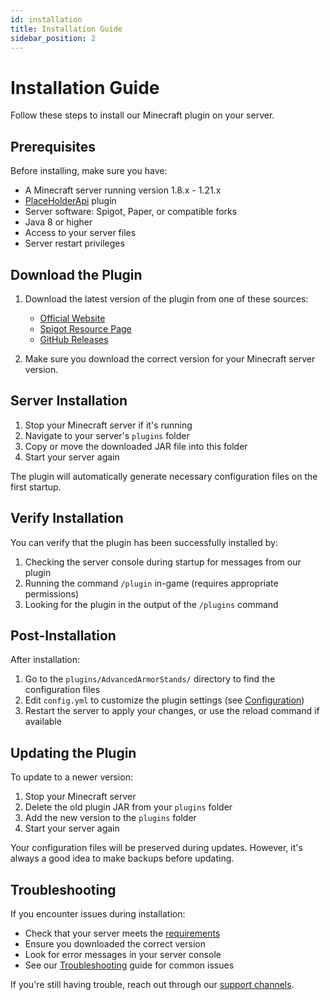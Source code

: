```yaml
---
id: installation
title: Installation Guide
sidebar_position: 2
---
```


# Installation Guide

Follow these steps to install our Minecraft plugin on your server.

## Prerequisites

Before installing, make sure you have:

- A Minecraft server running version 1.8.x - 1.21.x
- [PlaceHolderApi](https://www.spigotmc.org/resources/placeholderapi.6245/) plugin
- Server software: Spigot, Paper, or compatible forks
- Java 8 or higher
- Access to your server files
- Server restart privileges

## Download the Plugin

1. Download the latest version of the plugin from one of these sources:
   - [Official Website](https://advancedarmorstands.ir)
   - [Spigot Resource Page](https://www.spigotmc.org/resources/advancedarmorstands.121022/)
   - [GitHub Releases](https://github.com/Parsa3323/AdvancedArmorStands/releases)

2. Make sure you download the correct version for your Minecraft server version.

## Server Installation

1. Stop your Minecraft server if it's running
2. Navigate to your server's `plugins` folder
3. Copy or move the downloaded JAR file into this folder
4. Start your server again

The plugin will automatically generate necessary configuration files on the first startup.

## Verify Installation

You can verify that the plugin has been successfully installed by:

1. Checking the server console during startup for messages from our plugin
2. Running the command `/plugin` in-game (requires appropriate permissions)
3. Looking for the plugin in the output of the `/plugins` command

## Post-Installation

After installation:

1. Go to the `plugins/AdvancedArmorStands/` directory to find the configuration files
2. Edit `config.yml` to customize the plugin settings (see [Configuration](/configuration))
3. Restart the server to apply your changes, or use the reload command if available

## Updating the Plugin

To update to a newer version:

1. Stop your Minecraft server
2. Delete the old plugin JAR from your `plugins` folder
3. Add the new version to the `plugins` folder
4. Start your server again

Your configuration files will be preserved during updates. However, it's always a good idea to make backups before updating.

## Troubleshooting

If you encounter issues during installation:

- Check that your server meets the [requirements](#prerequisites)
- Ensure you downloaded the correct version
- Look for error messages in your server console
- See our [Troubleshooting](/troubleshooting) guide for common issues

If you're still having trouble, reach out through our [support channels](/getting-started#support).